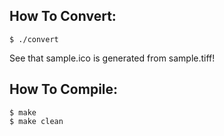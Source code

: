 ## How To Convert:

```
$ ./convert
```

See that sample.ico is generated from sample.tiff!



## How To Compile:

```
$ make
$ make clean
```
